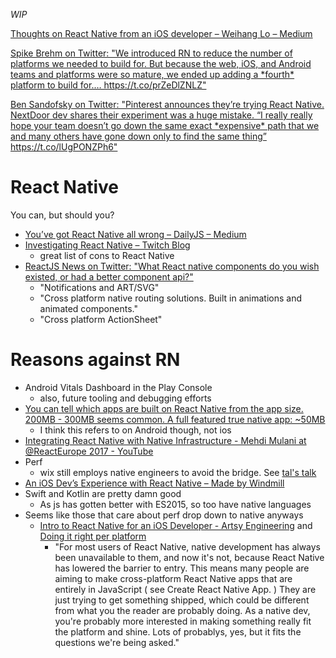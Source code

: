 _WIP_

[Thoughts on React Native from an iOS developer – Weihang Lo – Medium](https://medium.com/@weihanglo/thoughts-on-react-native-from-an-ios-developer-57609c33b2f6)

[Spike Brehm on Twitter: "We introduced RN to reduce the number of platforms we needed to build for\. But because the web, iOS, and Android teams and platforms were so mature, we ended up adding a \*fourth\* platform to build for\.… https://t\.co/prZeDlZNLZ"](https://twitter.com/spikebrehm/status/1003150215422017537)

[Ben Sandofsky on Twitter: "Pinterest announces they’re trying React Native\. NextDoor dev shares their experiment was a
huge mistake\. “I really really hope your team doesn’t go down the same exact \*expensive\* path that we and many others
have gone down only to find the same thing”
https://t\.co/lUgPONZPh6"](https://twitter.com/sandofsky/status/1002634185566236679)

# React Native
You can, but should you?

- [You’ve got React Native all wrong – DailyJS – Medium](https://medium.com/dailyjs/youve-got-react-native-all-wrong-3b268eca99f4)
- [Investigating React Native – Twitch Blog](https://blog.twitch.tv/investigating-react-native-6032ecced610)
  - great list of cons to React Native
- [ReactJS News on Twitter: "What React native components do you wish existed, or had a better component api?"](https://twitter.com/ReactJSNews/status/862330083134115840)
  - "Notifications and ART/SVG"
  - "Cross platform native routing solutions. Built in animations and animated components."
  - "Cross platform ActionSheet"

# Reasons against RN
- Android Vitals Dashboard in the Play Console
  - also, future tooling and debugging efforts
- [You can tell which apps are built on React Native from the app size. 200MB - 300MB seems common. A full featured true native app: ~50MB](https://twitter.com/MugOfPaul/status/862659087254773761)
  - I think this refers to on Android though, not ios
- [Integrating React Native with Native Infrastructure - Mehdi Mulani at @ReactEurope 2017 - YouTube](https://www.youtube.com/watch?list=PLCC436JpVnK3KpieWtxYN6aC2-exR_IxH&v=QOAoLF6FV7A)
- Perf
  - wix still employs native engineers to avoid the bridge. See [tal's talk](https://youtu.be/OmiXlJ4ZzAo?t=20m27s)
- [An iOS Dev’s Experience with React Native – Made by Windmill](https://blog.madebywindmill.com/an-ios-devs-experience-with-react-native-559275b5a4e8)
- Swift and Kotlin are pretty damn good
  - As js has gotten better with ES2015, so too have native languages
- Seems like those that care about perf drop down to native anyways
  - [Intro to React Native for an iOS Developer - Artsy Engineering](http://artsy.github.io/blog/2017/07/06/React-Native-for-iOS-devs/#React.Native) and [Doing it right per platform](http://artsy.github.io/blog/2017/07/06/React-Native-for-iOS-devs/#Doing.it.right.per.platform)
    - "For most users of React Native, native development has always been unavailable to them, and now it's not, because React Native has lowered the barrier to entry. This means many people are aiming to make cross-platform React Native apps that are entirely in JavaScript ( see Create React Native App. ) They are just trying to get something shipped, which could be different from what you the reader are probably doing. As a native dev, you're probably more interested in making something really fit the platform and shine. Lots of probablys, yes, but it fits the questions we're being asked."
